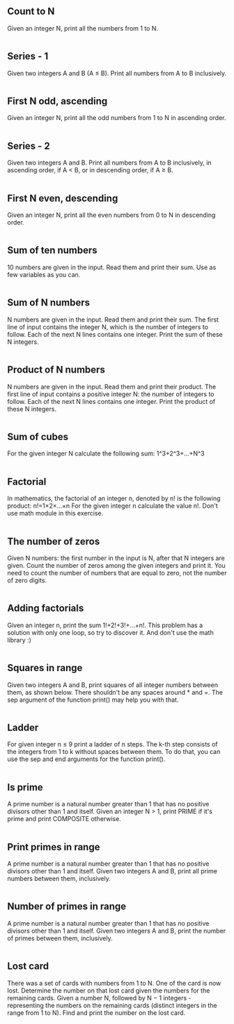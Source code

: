 ## Count to N
Given an integer N, print all the numbers from 1 to N.
```.py

```

## Series - 1
Given two integers A and B (A ≤ B). Print all numbers from A to B inclusively.
```.py

```

## First N odd, ascending
Given an integer N, print all the odd numbers from 1 to N in ascending order.
```.py

```

## Series - 2
Given two integers A and B. Print all numbers from A to B inclusively, in ascending order, if A < B, or in descending order, if A ≥ B.
```.py

```

## First N even, descending
Given an integer N, print all the even numbers from 0 to N in descending order.
```.py

```

## Sum of ten numbers
10 numbers are given in the input. Read them and print their sum. Use as few variables as you can.
```.py

```

## Sum of N numbers
N numbers are given in the input. Read them and print their sum.
The first line of input contains the integer N, which is the number of integers to follow. Each of the next N lines contains one integer. Print the sum of these N integers.
```.py

```

## Product of N numbers
N numbers are given in the input. Read them and print their product.
The first line of input contains a positive integer N: the number of integers to follow. Each of the next N lines contains one integer. Print the product of these N integers.
```.py

```

## Sum of cubes
For the given integer N calculate the following sum:
1^3+2^3+…+N^3
```.py

```

## Factorial
In mathematics, the factorial of an integer n, denoted by n! is the following product:
n!=1×2×…×n
For the given integer n calculate the value n!. Don't use math module in this exercise.
```.py

```

## The number of zeros
Given N numbers: the first number in the input is N, after that N integers are given. Count the number of zeros among the given integers and print it.
You need to count the number of numbers that are equal to zero, not the number of zero digits.
```.py

```

## Adding factorials
Given an integer n, print the sum 1!+2!+3!+...+n!.
This problem has a solution with only one loop, so try to discover it. And don't use the math library :)
```.py

```

## Squares in range
Given two integers A and B, print squares of all integer numbers between them, as shown below. There shouldn't be any spaces around * and =. The sep argument of the function print() may help you with that.
```.py

```

## Ladder
For given integer n ≤ 9 print a ladder of n steps. The k-th step consists of the integers from 1 to k without spaces between them.
To do that, you can use the sep and end arguments for the function print().
```.py

```

## Is prime
A prime number is a natural number greater than 1 that has no positive divisors other than 1 and itself. Given an integer N > 1, print PRIME if it's prime and print COMPOSITE otherwise.
```.py

```

## Print primes in range
A prime number is a natural number greater than 1 that has no positive divisors other than 1 and itself. Given two integers A and B, print all prime numbers between them, inclusively.
```.py

```

## Number of primes in range
A prime number is a natural number greater than 1 that has no positive divisors other than 1 and itself. Given two integers A and B, print the number of primes between them, inclusively.
```.py

```

## Lost card
There was a set of cards with numbers from 1 to N. One of the card is now lost. Determine the number on that lost card given the numbers for the remaining cards.
Given a number N, followed by N − 1 integers - representing the numbers on the remaining cards (distinct integers in the range from 1 to N). Find and print the number on the lost card.
```.py

```

## 
```.py

```

## 
```.py

```

## 
```.py

```

## 
```.py

```

## 
```.py

```

## 
```.py

```
